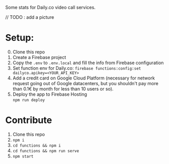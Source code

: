 Some stats for Daily.co video call services. 

// TODO : add a picture

# Setup:
0. Clone this repo
1. Create a Firebase project
2. Copy the `.env` to `.env.local` and fill the info from Firebase configuration
3. Set function env for Daily.co: `firebase functions:config:set dailyco.apikey=<YOUR_API_KEY>`
4. Add a credit card on Google Cloud Platform (necessary for network request going out of Google datacenters, but you shouldn't pay more than 0.1€ by month for less than 10 users or so).
4. Deploy the app to Firebase Hosting  
    `npm run deploy`


# Contribute
1. Clone this repo
2. `npm i`
3. `cd functions && npm i`
4. `cd functions && npm run serve`
5. `npm start`
